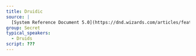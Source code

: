 ```yaml
---
title: Druidic
source: |
  [System Reference Document 5.0](https://dnd.wizards.com/articles/features/systems-reference-document-srd)
group: Secret
typical_speakers:
  - Druids
script: ???
---
```

